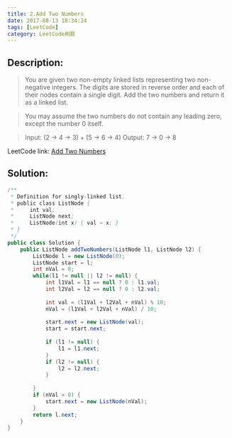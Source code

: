 ```yaml
---
title: 2.Add Two Numbers
date: 2017-08-13 18:34:24
tags: [LeetCode]
category: LeetCode刷题
---
```


## Description:


> You are given two non-empty linked lists representing two non-negative integers. The digits are stored in reverse order and each of their nodes contain a single digit. Add the two numbers and return it as a linked list.

> You may assume the two numbers do not contain any leading zero, except the number 0 itself.

> Input: (2 -> 4 -> 3) + (5 -> 6 -> 4)
> Output: 7 -> 0 -> 8


LeetCode link: [Add Two Numbers](https://leetcode.com/problems/add-two-numbers/description/)

## Solution:

```java
/**
 * Definition for singly-linked list.
 * public class ListNode {
 *     int val;
 *     ListNode next;
 *     ListNode(int x) { val = x; }
 * }
 */
public class Solution {
    public ListNode addTwoNumbers(ListNode l1, ListNode l2) {
        ListNode l = new ListNode(0);
        ListNode start = l;
        int nVal = 0;
        while(l1 != null || l2 != null) {
            int l1Val = l1 == null ? 0 : l1.val;
            int l2Val = l2 == null ? 0 : l2.val;
            
            int val = (l1Val + l2Val + nVal) % 10;
            nVal = (l1Val + l2Val + nVal) / 10;
            
            start.next = new ListNode(val);
            start = start.next;
            
            if (l1 != null) {
                l1 = l1.next;
            }
            if (l2 != null) {
                l2 = l2.next;
            }
            
        }
        if (nVal > 0) {
            start.next = new ListNode(nVal);
        }
        return l.next;
    }
}
```